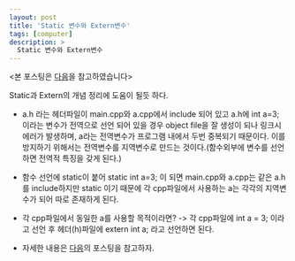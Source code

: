 ```yaml
---
layout: post
title: 'Static 변수와 Extern변수'
tags: [computer]
description: >
  Static 변수와 Extern변수
---
```

<본 포스팅은 [다음](http://thrillfighter.tistory.com/255)을 참고하였습니다>


Static과 Extern의 개념 정리에 도움이 될듯 하다.

* a.h 라는 헤더파일이 main.cpp와 a.cpp에서 include 되어 있고 a.h에 int a=3; 이라는 변수가 전역으로 선언 되어 있을 경우 object file을 잘 생성이 되나 링크시 에러가 발생하며, a라는 전역변수가 프로그램 내에서 두번 중복되기 때문이다. 이를 방지하기 위해서는 전역변수를 지역변수로 만드는 것이다.(함수외부에 변수를 선언하면 전역적 특징을 갖게 된다.)

* 함수 선언에 static이 붙어 static int a=3; 이 되면 main.cpp와 a.cpp는 같은 a.h를 include하지만 static 이기 때문에 각 cpp파일에서 사용하는 a는 각각의 지역변수가 되어 따로 존재하게 된다.

* 각 cpp파일에서 동일한 a를 사용할 목적이라면?
-> 각 cpp파일에 int a = 3; 이라고 선언 후 헤더(h)파일에 extern int a; 라고 선언하면 된다.

* 자세한 내용은 [다음](http://thrillfighter.tistory.com/255)의 포스팅을 참고하자.
